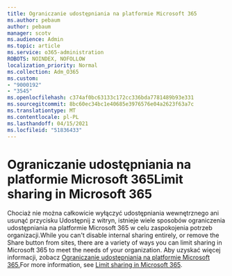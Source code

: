 ```yaml
---
title: Ograniczanie udostępniania na platformie Microsoft 365
ms.author: pebaum
author: pebaum
manager: scotv
ms.audience: Admin
ms.topic: article
ms.service: o365-administration
ROBOTS: NOINDEX, NOFOLLOW
localization_priority: Normal
ms.collection: Adm_O365
ms.custom:
- "9000192"
- "3545"
ms.openlocfilehash: c374af0bc63133c172cc336bda7781489b93e331
ms.sourcegitcommit: 8bc60ec34bc1e40685e3976576e04a2623f63a7c
ms.translationtype: MT
ms.contentlocale: pl-PL
ms.lasthandoff: 04/15/2021
ms.locfileid: "51836433"
---
```

# <a name="limit-sharing-in-microsoft-365"></a><span data-ttu-id="52a9e-102">Ograniczanie udostępniania na platformie Microsoft 365</span><span class="sxs-lookup"><span data-stu-id="52a9e-102">Limit sharing in Microsoft 365</span></span>

<span data-ttu-id="52a9e-103">Chociaż nie można całkowicie wyłączyć udostępniania wewnętrznego ani usunąć przycisku Udostępnij z witryn, istnieje wiele sposobów ograniczenia udostępniania na platformie Microsoft 365 w celu zaspokojenia potrzeb organizacji.</span><span class="sxs-lookup"><span data-stu-id="52a9e-103">While you can't disable internal sharing entirely, or remove the Share button from sites, there are a variety of ways you can limit sharing in Microsoft 365 to meet the needs of your organization.</span></span> <span data-ttu-id="52a9e-104">Aby uzyskać więcej informacji, zobacz [Ograniczanie udostępniania na platformie Microsoft 365.](https://docs.microsoft.com/Office365/Enterprise/microsoft-365-limit-sharing)</span><span class="sxs-lookup"><span data-stu-id="52a9e-104">For more information, see [Limit sharing in Microsoft 365](https://docs.microsoft.com/Office365/Enterprise/microsoft-365-limit-sharing).</span></span>
